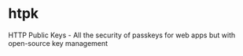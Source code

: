 # htpk
HTTP Public Keys - All the security of passkeys for web apps but with open-source key management
